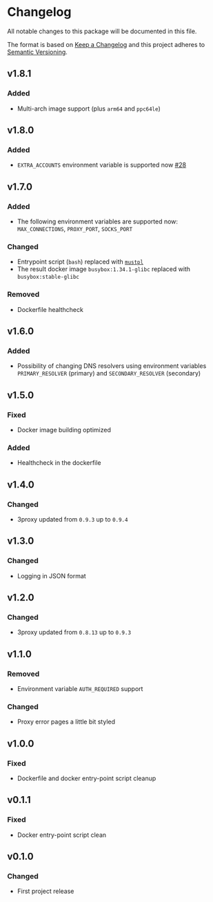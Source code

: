 # Changelog

All notable changes to this package will be documented in this file.

The format is based on [Keep a Changelog][keepachangelog] and this project adheres to [Semantic Versioning][semver].

## v1.8.1

### Added

- Multi-arch image support (plus `arm64` and `ppc64le`)

## v1.8.0

### Added

- `EXTRA_ACCOUNTS` environment variable is supported now [#28]

[#28]:https://github.com/tarampampam/3proxy-docker/issues/28

## v1.7.0

### Added

- The following environment variables are supported now: `MAX_CONNECTIONS`, `PROXY_PORT`, `SOCKS_PORT`

### Changed

- Entrypoint script (`bash`) replaced with [`mustpl`](https://github.com/tarampampam/mustpl)
- The result docker image `busybox:1.34.1-glibc` replaced with `busybox:stable-glibc`

### Removed

- Dockerfile healthcheck

## v1.6.0

### Added

- Possibility of changing DNS resolvers using environment variables `PRIMARY_RESOLVER` (primary) and `SECONDARY_RESOLVER` (secondary)

## v1.5.0

### Fixed

- Docker image building optimized

### Added

- Healthcheck in the dockerfile

## v1.4.0

### Changed

- 3proxy updated from `0.9.3` up to `0.9.4`

## v1.3.0

### Changed

- Logging in JSON format

## v1.2.0

### Changed

- 3proxy updated from `0.8.13` up to `0.9.3`

## v1.1.0

### Removed

- Environment variable `AUTH_REQUIRED` support

### Changed

- Proxy error pages a little bit styled

## v1.0.0

### Fixed

- Dockerfile and docker entry-point script cleanup

## v0.1.1

### Fixed

- Docker entry-point script clean

## v0.1.0

### Changed

- First project release

[keepachangelog]:https://keepachangelog.com/en/1.0.0/
[semver]:https://semver.org/spec/v2.0.0.html

